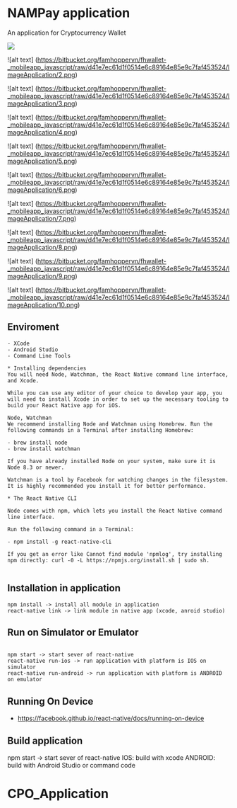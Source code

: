 # NAMPay application

An application for Cryptocurrency Wallet

<img src="https://github.com/thienthanmeo/NAMPayApplication/blob/master/ImageApplication/1.png"/>

![alt text] (https://bitbucket.org/famhoppervn/fhwallet-_mobileapp_javascript/raw/d41e7ec61d1f0514e6c89164e85e9c7faf453524/ImageApplication/2.png)

![alt text] (https://bitbucket.org/famhoppervn/fhwallet-_mobileapp_javascript/raw/d41e7ec61d1f0514e6c89164e85e9c7faf453524/ImageApplication/3.png)

![alt text] (https://bitbucket.org/famhoppervn/fhwallet-_mobileapp_javascript/raw/d41e7ec61d1f0514e6c89164e85e9c7faf453524/ImageApplication/4.png)

![alt text] (https://bitbucket.org/famhoppervn/fhwallet-_mobileapp_javascript/raw/d41e7ec61d1f0514e6c89164e85e9c7faf453524/ImageApplication/5.png)

![alt text] (https://bitbucket.org/famhoppervn/fhwallet-_mobileapp_javascript/raw/d41e7ec61d1f0514e6c89164e85e9c7faf453524/ImageApplication/6.png)

![alt text] (https://bitbucket.org/famhoppervn/fhwallet-_mobileapp_javascript/raw/d41e7ec61d1f0514e6c89164e85e9c7faf453524/ImageApplication/7.png)

![alt text] (https://bitbucket.org/famhoppervn/fhwallet-_mobileapp_javascript/raw/d41e7ec61d1f0514e6c89164e85e9c7faf453524/ImageApplication/8.png)

![alt text] (https://bitbucket.org/famhoppervn/fhwallet-_mobileapp_javascript/raw/d41e7ec61d1f0514e6c89164e85e9c7faf453524/ImageApplication/9.png)

![alt text] (https://bitbucket.org/famhoppervn/fhwallet-_mobileapp_javascript/raw/d41e7ec61d1f0514e6c89164e85e9c7faf453524/ImageApplication/10.png)


## Enviroment

```
- XCode
- Android Studio
- Command Line Tools

* Installing dependencies
You will need Node, Watchman, the React Native command line interface, and Xcode.

While you can use any editor of your choice to develop your app, you will need to install Xcode in order to set up the necessary tooling to build your React Native app for iOS.

Node, Watchman
We recommend installing Node and Watchman using Homebrew. Run the following commands in a Terminal after installing Homebrew:

- brew install node
- brew install watchman

If you have already installed Node on your system, make sure it is Node 8.3 or newer.

Watchman is a tool by Facebook for watching changes in the filesystem. It is highly recommended you install it for better performance.

* The React Native CLI

Node comes with npm, which lets you install the React Native command line interface.

Run the following command in a Terminal:

- npm install -g react-native-cli

If you get an error like Cannot find module 'npmlog', try installing npm directly: curl -0 -L https://npmjs.org/install.sh | sudo sh.


```


## Installation in application

```
npm install -> install all module in application
react-native link -> link module in native app (xcode, anroid studio)

```

## Run on Simulator or Emulator

```

npm start -> start sever of react-native
react-native run-ios -> run application with platform is IOS on simulator
react-native run-android -> run application with platform is ANDROID on emulator

```

## Running On Device

- https://facebook.github.io/react-native/docs/running-on-device
 


## Build application

npm start -> start sever of react-native
IOS: build with xcode 
ANDROID:  build with Android Studio or command code 

# CPO_Application
